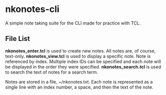 # nkonotes-cli
A simple note taking suite for the CLI made for practice with TCL.

## File List
**nkonotes_enter.tcl** is used to create new notes. All notes are, of course, text-only.
**nkonotes_view.tcl** is used to display a specific note. Note is referenced by index. Multiple index IDs can be specified and each note will be displayed in the order they were specified.
**nkonotes_search.tcl** is used to search the text of notes for a search term.

Notes are stored in a file, ~/nkonotes.txt. Each note is represented as a single line with an index number, a space, and then the text of the note.
